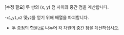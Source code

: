 [수정 필요]
두 쌍의 (x, y) 점 사이의 중간 점을 계산합니다.

-`x1`,`y1`,`x2` 및`y2`를 얻기 위해 배열을 파괴합니다.
- 두 종점의 합을`2`로 나누어 각 차원의 중간 점을 계산하십시오.